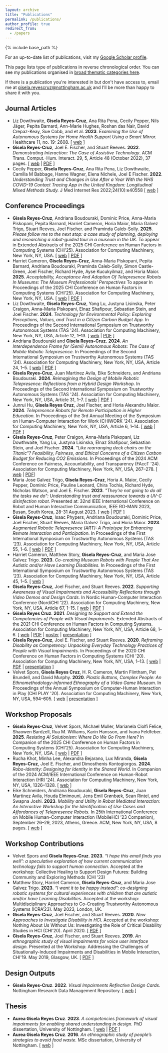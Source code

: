 ```yaml
---
layout: archive
title: "Publications"
permalink: /publications/
author_profile: true
redirect_from:
  - /papers
---
```


{% include base_path %}

For an up-to-date list of publications, visit my [Google Scholar profile](https://scholar.google.com/citations?user=EQ520LIAAAAJ&hl=en).

This page lists type of publications in reverse chronological order. You can see my publications organised in [broad thematic categories here](../publications-themes/).

If there is a publication you're interested in but don't have access to, email me at [gisela.reyescruz@nottingham.ac.uk](mailto:gisela.reyescruz@nottingham.ac.uk) and I'll be more than happy to share it with you. 

## Journal Articles
* Liz Dowthwaite, __Gisela Reyes-Cruz__, Ana Rita Pena, Cecily Pepper, Nils Jäger, Pepita Barnard, Ann-Marie Hughes, Roshan das Nair, David Crepaz-Keay, Sue Cobb, and et al. __2023__. _Examining the Use of Autonomous Systems for Home Health Support Using a Smart Mirror._ Healthcare 11, no. 19: 2608. [ [web](https://doi.org/10.3390/healthcare11192608) ]
* __Gisela Reyes-Cruz__, Joel E. Fischer, and Stuart Reeves. __2022__. _Demonstrating Interaction: The Case of Assistive Technology_. ACM Trans. Comput.-Hum. Interact. 29, 5, Article 48 (October 2022), 37 pages. [ [web](https://dl.acm.org/doi/abs/10.1145/3514236) \| [PDF](../files/accessible-TOCHI-Demonstrating-Interaction.pdf) ]  
* Cecily Pepper, __Gisela Reyes-Cruz__, Ana Rita Pena, Liz Dowthwaite, Camilla M Babbage, Hanne Wagner, Elena Nichele, Joel E Fischer. __2022__. _Understanding Trust and Changes in Use After a Year With the NHS COVID-19 Contact Tracing App in the United Kingdom: Longitudinal Mixed Methods Study._ J Med Internet Res 2022;24(10):e40558 [ [web](https://www.jmir.org/2022/10/e40558) ]

## Conference Proceedings
* __Gisela Reyes-Cruz__, Andriana Boudouraki, Dominic Price, Anna-Maria Piskopani, Pepita Barnard, Harriet Cameron, Horia Maior, Maria Galvez Trigo, Stuart Reeves, Joel Fischer. and Praminda Caleb-Solly. __2025__. _Please follow me to the next stop: a case study of planning, deploying and researching a robot-guided tour in a museum in the UK._ To appear in Extended Abstracts of the 2025 CHI Conference on Human Factors in Computing Systems (CHI'25). Association for Computing Machinery, New York, NY, USA. [ [web](https://doi.org/10.1145/3706599.3706660) \| [PDF](../files/chi25_robot_tour.pdf) ]
* Harriet Cameron, __Gisela Reyes-Cruz__, Anna-Maria Piskopani, Pepita Barnard, Andriana Boudouraki, Praminda Caleb-Solly, Simon Castle-Green, Joel Fischer, Richard Hyde, Ayse Kucukyilmaz, and Horia Maior. __2025__. _Acceptability, Acceptance And Adoption Of Telepresence Robots In Museums: The Museum Professionals' Perspectives_ To appear In Proceedings of the 2025 CHI Conference on Human Factors in Computing Systems (CHI'25). Association for Computing Machinery, New York, NY, USA. [ [web](https://doi.org/10.1145/3706598.3713533) \| [PDF](../files/chi25_telepresence_museums.pdf) ]
* Liz Dowthwaite, __Gisela Reyes-Cruz__, Yang Lu, Justyna Lisinska, Peter Craigon, Anna-Maria Piskopani, Elnaz Shafipour, Sebastian Stein, and Joel Fischer. __2024__. _Technology for Environmental Policy: Exploring Perceptions, Values, and Trust in a Citizen Carbon Budget App._ In Proceedings of the Second International Symposium on Trustworthy Autonomous Systems (TAS '24). Association for Computing Machinery, New York, NY, USA, Article 12, 1–13. [ [web](https://doi.org/10.1145/3686038.3686065) \| [PDF](../files/tas24_carbon_budget_accessible.pdf) ]
* Andriana Boudouraki and __Gisela Reyes-Cruz.__ __2024__. _An Interdependence Frame for (Semi) Autonomous Robots: The Case of Mobile Robotic Telepresence._ In Proceedings of the Second International Symposium on Trustworthy Autonomous Systems (TAS '24). Association for Computing Machinery, New York, NY, USA, Article 24, 1–5. [  [web](https://doi.org/10.1145/3686038.3686059) \| [PDF](../files/tas24_interdependence_mrp_accessible.pdf) ]
* __Gisela Reyes-Cruz__, Juan Martinez Avila, Eike Schneiders, and Andriana Boudouraki. __2024__. _Reimagining the Design of Mobile Robotic Telepresence: Reflections from a Hybrid Design Workshop._ In Proceedings of the Second International Symposium on Trustworthy Autonomous Systems (TAS '24). Association for Computing Machinery, New York, NY, USA, Article 31, 1–7. [ [web](https://doi.org/10.1145/3686038.3686055) \| [PDF](../files/tas24_telepresence_workshop_accessible.pdf) ]
* Junrui Hu, __Gisela Reyes Cruz__, Joel Fischer, and Horia Alexandru Maior. __2024__. _Telepresence Robots for Remote Participation in Higher Education._ In Proceedings of the 3rd Annual Meeting of the Symposium on Human-Computer Interaction for Work (CHIWORK '24). Association for Computing Machinery, New York, NY, USA, Article 6, 1–14. [ [web](https://doi.org/10.1145/3663384.3663394) \| [PDF](../files/chiwork24_telepresence_accessible.pdf) ]
* __Gisela Reyes-Cruz__, Peter Craigon, Anna-Maria Piskopani, Liz Dowthwaite, Yang Lu, Justyna Lisinska, Elnaz Shafipour, Sebastian Stein, and Joel Fischer. __2024__. _"Like rearranging deck chairs on the Titanic"? Feasibility, Fairness, and Ethical Concerns of a Citizen Carbon Budget for Reducing CO2 Emissions._ In Proceedings of the 2024 ACM Conference on Fairness, Accountability, and Transparency (FAccT '24). Association for Computing Machinery, New York, NY, USA, 267–278. [ [web](https://doi.org/10.1145/3630106.3658904) \| [PDF](../files/facct24_carbon_budget_accessible.pdf)]
* Maria Jose Galvez Trigo, __Gisela Reyes-Cruz__, Horia A. Maior, Cecily Pepper, Dominic Price, Pauline Leonard, Chira Tochia, Richard Hyde, Nicholas Watson, and Joel E. Fischer. __2023__. _"They’re not going to do all the tasks we do": Understanding trust and reassurance towards a UV-C disinfection robot._ Presented at: 32nd IEEE International Conference on Robot and Human Interactive Communication, IEEE RO-MAN 2023, Busan, South Korea, 28-31 August 2023. [ [web](https://doi.org/10.1109/RO-MAN57019.2023.10309364) \| [PDF](../files/roman23_trust_uvc_robot.pdf) ]
* __Gisela Reyes-Cruz__, Isaac Phypers, Andriana Boudouraki, Dominic Price, Joel Fischer, Stuart Reeves, Maria Galvez Trigo, and Horia Maior. __2023__. _Augmented Robotic Telepresence (ART): A Prototype for Enhancing Remote Interaction and Participation._ In Proceedings of the First International Symposium on Trustworthy Autonomous Systems (TAS '23). Association for Computing Machinery, New York, NY, USA, Article 55, 1–6. [ [web](https://doi.org/10.1145/3597512.3597532) \| [PDF](../files/tas23_art_telepresence.pdf) ]
* Harriet Cameron, Matthew Story, __Gisela Reyes-Cruz__, and Maria Jose Galvez Trigo. __2023__. _Co-creating Museum Robots with People That Are Autistic and/or Have Learning Disabilities._ In Proceedings of the First International Symposium on Trustworthy Autonomous Systems (TAS '23). Association for Computing Machinery, New York, NY, USA, Article 45, 1–5. [ [web](whttps://doi.org/10.1145/3597512.3597525) ]
* __Gisela Reyes-Cruz__, Joel Fischer, and Stuart Reeves. __2022__. _Supporting Awareness of Visual Impairments and Accessibility Reflections through Video Demos and Design Cards._ In Nordic Human-Computer Interaction Conference (NordiCHI '22). Association for Computing Machinery, New York, NY, USA, Article 67, 1–15. [ [web](https://dl.acm.org/doi/abs/10.1145/3546155.3546697) \| [PDF](../files/nordichi22_visual_awareness_accessible.pdf) ]
* __Gisela Reyes Cruz__. __2021__. _Designing to Support and Extend the Competencies of People with Visual Impairments._ Extended Abstracts of the 2021 CHI Conference on Human Factors in Computing Systems. Association for Computing Machinery, New York, NY, USA, Article 68, 1–6. [ [web](https://dl.acm.org/doi/10.1145/3411763.3443425) \| [PDF](../files/CHI2021-DC.pdf) \| [poster](../files/CHI2021-DC-poster.pdf) \| [presentation](https://www.youtube.com/watch?v=SKjxuqtx62A) ]
* __Gisela Reyes-Cruz__, Joel E. Fischer, and Stuart Reeves. __2020__. _Reframing Disability as Competency: Unpacking Everyday Technology Practices of People with Visual Impairments._ In Proceedings of the 2020 CHI Conference on Human Factors in Computing Systems (CHI '20). Association for Computing Machinery, New York, NY, USA, 1–13.  [ [web](https://doi.org/10.1145/3313831.3376767) \| [PDF](../files/Reframing-disability-as-competency.pdf) \| [presentation](https://www.youtube.com/watch?v=-Pk3MzIe9NM) ]
* Velvet Spors, __Gisela Reyes Cruz__, H. R. Cameron, Martin Flintham, Pat Brundell, and David Murphy. __2020__. _Plastic Buttons, Complex People: An Ethnomethodology-informed Ethnography of a Video Game Museum._ In Proceedings of the Annual Symposium on Computer-Human Interaction in Play (CHI PLAY '20). Association for Computing Machinery, New York, NY, USA, 594–605. [ [web](https://dl.acm.org/doi/10.1145/3410404.3414234) \| [presentation](https://www.youtube.com/watch?v=PtE6cOWnf_I) ]

## Workshop Proposals
* __Gisela Reyes-Cruz__, Velvet Spors, Michael Muller, Marianela Ciolfi Felice, Shaowen Bardzell, Rua M. Williams, Karin Hansson, and Ivana Feldfeber. __2025__. _Resisting AI Solutionism: Where Do We Go From Here?_ In Companion of the 2025 CHI Conference on Human Factors in Computing Systems (CHI'25). Association for Computing Machinery, New York, NY, USA. [ [web](https://doi.org/10.1145/3706599.3706732) \| [PDF](../files/chi25_AI_solutionism.pdf) ]
* Rucha Khot, Minha Lee, Alexandra Bejarano, Lux Miranda, __Gisela Reyes-Cruz__, Joel E. Fischer, and Dimosthenis Kontogiorgos. __2024__. _Robo-Identity: Designing for Identity in the Shared World._ In Companion of the 2024 ACM/IEEE International Conference on Human-Robot Interaction (HRI '24). Association for Computing Machinery, New York, NY, USA, 1326–1328. [ [web](https://doi.org/10.1145/3610978.3638166) ]
* Eike Schneiders, Andriana Boudouraki, __Gisela Reyes-Cruz__, Juan Martinez Avila, Houda Elmimouni, Jens Emil Grønbæk, Sean Rintel, and Swapna Joshi. __2023__. _Mobility and Utility in Robot Mediated Interaction: An Interactive Workshop for the Identification of Use Cases and Affordances of Telepresence Robots._ In 25th International Conference on Mobile Human-Computer Interaction (MobileHCI ’23 Companion), September 26–29, 2023, Athens, Greece. ACM, New York, NY, USA, 8 pages. [ [web](https://doi.org/10.1145/3565066.3609791) ]

## Workshop Contributions
* Velvet Spors and __Gisela Reyes-Cruz__. __2023__. _“I hope this email finds you well”: a speculative exploration of how current communication technology fails to support human connection._ Accepted at the workshop: Collective Healing to Support Design Futures: Building Community and Exploring Methods (CHI ’23)
* Matthew Story, Harriet Cameron, __Gisela Reyes-Cruz__, and Maria Jose Galvez Trigo. __2023__. _“I want it to be happy instead”: co-designing robotic systems for cultural experiences with children that are autistic and/or have Learning Disabilities._ Accepted at the workshop: Multidisciplinary Approaches to Co-Creating Trustworthy Autonomous Systems (ICRA’23). May 2023, London, UK.
* __Gisela Reyes-Cruz__, Joel Fischer, and Stuart Reeves. __2020__. _New Approaches to Investigate Disability in HCI._ Accepted at the workshop: Nothing About Us Without Us: Investigating the Role of Critical Disability Studies in HCI (CHI’20). April 2020. [ [PDF](../files/New-Approaches-Workshop.pdf) ]
* __Gisela Reyes-Cruz__, Joel Fischer, and Stuart Reeves. __2019__. _An ethnographic study of visual impairments for voice user interface design._ Presented at the Workshop: Addressing the Challenges of Situationally-Induced Impairments and Disabilities in Mobile Interaction, CHI'19. May 2019, Glasgow, UK. [ [PDF](../files/Visual-impairments-and-voice-user-interface-design.pdf) ]

##  Design Outputs
* __Gisela Reyes-Cruz__. __2022__. _Visual Impairments Reflective Design Cards._ Nottingham Research Data Management Repository. [ [web](http://doi.org/10.17639/nott.7231) ]

## Thesis 
* __Aurea Gisela Reyes Cruz__. __2023__. _A competencies framework of visual impairments for enabling shared understanding in design._ PhD dissertation, University of Nottingham. [ [web](https://eprints.nottingham.ac.uk/72224/) \| [PDF](../files/reyescruz-phd-thesis.pdf) ]
* __Aurea Gisela Reyes Cruz__. __2016__. _An ethnographic study of people’s strategies to avoid food waste._ MSc dissertation, University of Nottingham. [ [web](https://eprints.nottingham.ac.uk/39156/) ]